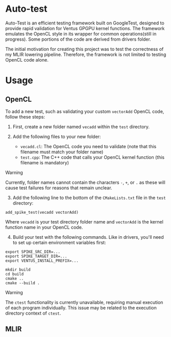 # Auto-test

Auto-Test is an efficient testing framework built on GoogleTest, designed to provide rapid validation for Ventus GPGPU kernel functions. The framework emulates the OpenCL style in its wrapper for common operations(still in progress). Some portions of the code are derived from drivers folder.

The initial motivation for creating this project was to test the correctness of my MLIR lowering pipeline. Therefore, the framework is not limited to testing OpenCL code alone.

# Usage

## OpenCL

To add a new test, such as validating your custom `vectorAdd` OpenCL code, follow these steps:

1. First, create a new folder named `vecadd` within the `test` directory.

2. Add the following files to your new folder:
   - `vecadd.cl`: The OpenCL code you need to validate (note that this filename must match your folder name)
   - `test.cpp`: The C++ code that calls your OpenCL kernel function (this filename is mandatory)

> [!WARNING]
> Currently, folder names cannot contain the characters `-`, `+`, or `.` as these will cause test failures for reasons that remain unclear.

3. Add the following line to the bottom of the `CMakeLists.txt` file in the `test` directory:
```
add_spike_test(vecadd vectorAdd)
```
Where `vecadd` is your test directory folder name and `vectorAdd` is the kernel function name in your OpenCL code.

4. Build your test with the following commands. Like in drivers, you'll need to set up certain environment variables first:
```
export SPIKE_SRC_DIR=...
export SPIKE_TARGET_DIR=...
export VENTUS_INSTALL_PREFIX=...

mkdir build
cd build
cmake ..
cmake --build .
```

> [!WARNING]
> The `ctest` functionality is currently unavailable, requiring manual execution of each program individually. This issue may be related to the execution directory context of `ctest`.

## MLIR
